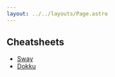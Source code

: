 ```yaml
---
layout: ../../layouts/Page.astro
---
```


## Cheatsheets

- [Sway](/cheatsheets/sway)
- [Dokku](/cheatsheets/dokku)
